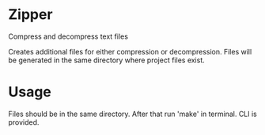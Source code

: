 # Zipper
Compress and decompress text files

Creates additional files for either compression or decompression. Files will be generated in the same directory where project files exist.

# Usage

Files should be in the same directory. 
After that run 'make' in terminal.
CLI is provided.
